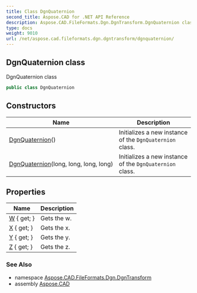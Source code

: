 ```yaml
---
title: Class DgnQuaternion
second_title: Aspose.CAD for .NET API Reference
description: Aspose.CAD.FileFormats.Dgn.DgnTransform.DgnQuaternion class. DgnQuaternion class
type: docs
weight: 9010
url: /net/aspose.cad.fileformats.dgn.dgntransform/dgnquaternion/
---
```

## DgnQuaternion class

DgnQuaternion class

```csharp
public class DgnQuaternion
```

## Constructors

| Name | Description |
| --- | --- |
| [DgnQuaternion](dgnquaternion/#constructor)() | Initializes a new instance of the `DgnQuaternion` class. |
| [DgnQuaternion](dgnquaternion/#constructor_1)(long, long, long, long) | Initializes a new instance of the `DgnQuaternion` class. |

## Properties

| Name | Description |
| --- | --- |
| [W](../../aspose.cad.fileformats.dgn.dgntransform/dgnquaternion/w/) { get; } | Gets the w. |
| [X](../../aspose.cad.fileformats.dgn.dgntransform/dgnquaternion/x/) { get; } | Gets the x. |
| [Y](../../aspose.cad.fileformats.dgn.dgntransform/dgnquaternion/y/) { get; } | Gets the y. |
| [Z](../../aspose.cad.fileformats.dgn.dgntransform/dgnquaternion/z/) { get; } | Gets the z. |

### See Also

* namespace [Aspose.CAD.FileFormats.Dgn.DgnTransform](../../aspose.cad.fileformats.dgn.dgntransform/)
* assembly [Aspose.CAD](../../)


